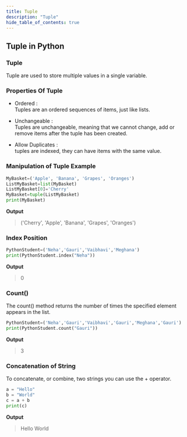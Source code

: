 ```yaml
---
title: Tuple
description: "Tuple"
hide_table_of_contents: true
---
```


## Tuple in Python

### Tuple 

Tuple are used to store multiple values in a single variable.

### Properties Of Tuple 

* Ordered : <br/>
Tuples are an ordered sequences of items, just like lists.

* Unchangeable : <br/>
Tuples are unchangeable, meaning that we cannot change, add or remove items after the tuple has been created.

* Allow Duplicates : <br/>
tuples are indexed, they can have items with the same value.

### Manipulation of Tuple Example

```python showLineNumbers='true'
MyBasket=('Apple', 'Banana', 'Grapes', 'Oranges')
ListMyBasket=list(MyBasket)
ListMyBasket[0]='Cherry'
MyBasket=tuple(ListMyBasket)
print(MyBasket)
```
**Output**
>('Cherry', 'Apple', 'Banana', 'Grapes', 'Oranges')


### Index Position

```python showLineNumbers='true'
PythonStudent=('Neha','Gauri','Vaibhavi','Meghana')
print(PythonStudent.index("Neha"))
```
**Output**
>0


### Count()
The count() method returns the number of times the specified element appears in the list.

```python showLineNumbers='true'
PythonStudent=('Neha','Gauri','Vaibhavi','Gauri','Meghana','Gauri')
print(PythonStudent.count("Gauri"))
```
**Output**
>3

### Concatenation of String
To concatenate, or combine, two strings you can use the + operator.

```python showLineNumbers='true'
a = "Hello"
b = "World"
c = a + b
print(c)
```
**Output**
>Hello World
